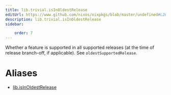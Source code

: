 ```yaml
---
title: lib.trivial.isInOldestRelease
editUrl: https://www.github.com/nixos/nixpkgs/blob/master/undefined#L263C5
description: lib.trivial.isInOldestRelease
sidebar:

    order: 7
---
```


Whether a feature is supported in all supported releases (at the time of
release branch-off, if applicable). See `oldestSupportedRelease`.


# Aliases

- [lib.isInOldestRelease](/nix-doc-comments/reference/lib/lib-isinoldestrelease)


